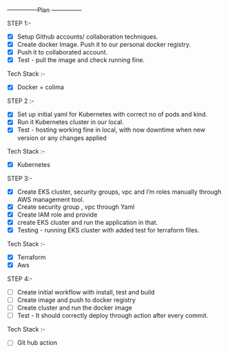 —————Plan —————

STEP 1:-

- [x] Setup Github accounts/ collaboration techniques.
- [x] Create docker  Image. Push it to our personal docker registry.
- [x] Push it to collaborated account.
- [x] Test - pull the image and check running fine.

Tech Stack :-
- [x] Docker + colima

STEP 2 :-
- [x] Set up initial yaml for Kubernetes with correct no of pods and kind.
- [x] Run it Kubernetes cluster in our local.
- [x] Test - hosting working fine in local, with now downtime when new version or any changes applied

Tech Stack :-
- [x] Kubernetes

STEP 3:-
- [x] Create EKS cluster, security groups, vpc and I’m roles manually through AWS management tool.
- [x] Create security group , vpc through Yaml
- [x] Create IAM role and provide 
- [x] create EKS cluster and run the application in that.
- [x] Testing - running EKS cluster with added test for terraform files.

Tech Stack :-
- [x] Terraform 
- [x] Aws

STEP 4:-
- [ ] Create initial workflow with install, test and build
- [ ] Create image and push to docker registry
- [ ] Create cluster and run the docker image
- [ ] Test - It should correctly deploy through action after every commit.

Tech Stack :-
- [ ] Git hub action

